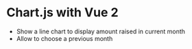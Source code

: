 # Chart.js with Vue 2

* Show a line chart to display amount raised in current month
* Allow to choose a previous month
